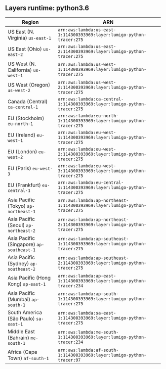 Layers runtime: python3.6
----
| Region | ARN |
| --- | --- |
|US East (N. Virginia)  `us-east-1`|`arn:aws:lambda:us-east-1:114300393969:layer:lumigo-python-tracer:275`|
|US East (Ohio)  `us-east-2`|`arn:aws:lambda:us-east-2:114300393969:layer:lumigo-python-tracer:275`|
|US West (N. California)  `us-west-1`|`arn:aws:lambda:us-west-1:114300393969:layer:lumigo-python-tracer:275`|
|US West (Oregon)  `us-west-2`|`arn:aws:lambda:us-west-2:114300393969:layer:lumigo-python-tracer:275`|
|Canada (Central)  `ca-central-1`|`arn:aws:lambda:ca-central-1:114300393969:layer:lumigo-python-tracer:275`|
|EU (Stockholm)  `eu-north-1`|`arn:aws:lambda:eu-north-1:114300393969:layer:lumigo-python-tracer:275`|
|EU (Ireland)  `eu-west-1`|`arn:aws:lambda:eu-west-1:114300393969:layer:lumigo-python-tracer:275`|
|EU (London)  `eu-west-2`|`arn:aws:lambda:eu-west-2:114300393969:layer:lumigo-python-tracer:275`|
|EU (Paris)  `eu-west-3`|`arn:aws:lambda:eu-west-3:114300393969:layer:lumigo-python-tracer:275`|
|EU (Frankfurt)  `eu-central-1`|`arn:aws:lambda:eu-central-1:114300393969:layer:lumigo-python-tracer:275`|
|Asia Pacific (Tokyo)  `ap-northeast-1`|`arn:aws:lambda:ap-northeast-1:114300393969:layer:lumigo-python-tracer:275`|
|Asia Pacific (Seoul)  `ap-northeast-2`|`arn:aws:lambda:ap-northeast-2:114300393969:layer:lumigo-python-tracer:275`|
|Asia Pacific (Singapore)  `ap-southeast-1`|`arn:aws:lambda:ap-southeast-1:114300393969:layer:lumigo-python-tracer:275`|
|Asia Pacific (Sydney)  `ap-southeast-2`|`arn:aws:lambda:ap-southeast-2:114300393969:layer:lumigo-python-tracer:275`|
|Asia Pacific (Hong Kong)  `ap-east-1`|`arn:aws:lambda:ap-east-1:114300393969:layer:lumigo-python-tracer:234`|
|Asia Pacific (Mumbai)  `ap-south-1`|`arn:aws:lambda:ap-south-1:114300393969:layer:lumigo-python-tracer:275`|
|South America (São Paulo)  `sa-east-1`|`arn:aws:lambda:sa-east-1:114300393969:layer:lumigo-python-tracer:275`|
|Middle East (Bahrain)  `me-south-1`|`arn:aws:lambda:me-south-1:114300393969:layer:lumigo-python-tracer:234`|
|Africa (Cape Town)  `af-south-1`|`arn:aws:lambda:af-south-1:114300393969:layer:lumigo-python-tracer:97`|
